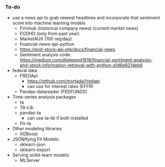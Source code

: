 ### To-do
- use a news api to grab newest headlines and incorporate that sentiment score into machine learning models
    - Finnhub (historical company news) (current market news)
    - EODHD (only from past year)
    - MarketAUX (100 req/day)
    - financial-news-api-python
    - https://eod-stock-api.site/docs/financial-news
    - Sentiment analysis code: https://medium.com/@deepml1818/financial-sentiment-analysis-and-stock-information-retrieval-with-python-a1d6e821deb6
- federal data
    - FREDApi
        - https://github.com/mortada/fredapi
        - can use for interest rates (EFFR)
    - Pandas-datareader (FEDFUNDS)
- Time-series analysis packages
    - ta
    - TA-Lib
    - pandas-ta
        - can use ta-lib if both installed
    - fin-ta
- Other modeling libraries
    - XGBoost
- JSONifying Fit Models:
    - sklearn-json
    - sklearn-export
- Serving scikit-learn models:
    - MLServer